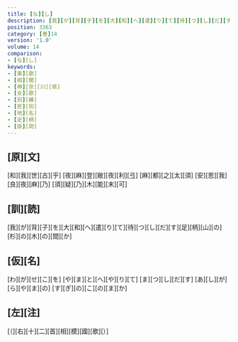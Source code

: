 ```yaml
---
title: [な][し]
description: [我][が][背][子][を][大][和][へ][遣][り][て][待][つ][し][だ][す][足][柄][山][の][杉][の][木][の][間][か]
position: 3363
category: [巻]14
version: '1.0'
volume: 14
comparison:
- [な][し]
keywords:
- [東][歌]
- [相][聞]
- [神][奈][川][県]
- [女][歌]
- [別][離]
- [悲][別]
- [地][名]
- [足][柄]
- [掛][詞]
---
```


## [原][文]

[和][我][世][古][乎] [夜][麻][登][敝][夜][利][弖] [麻][都][之][太][須] [安][思][我][良][夜][麻][乃] [須][疑][乃][木][能][末][可]

## [訓][読]

[我][が][背][子][を][大][和][へ][遣][り][て][待][つ][し][だ][す][足][柄][山][の][杉][の][木][の][間][か]

## [仮][名]

[わ][が][せ][こ][を] [や][ま][と][へ][や][り][て] [ま][つ][し][だ][す] [あ][し][が][ら][や][ま][の] [す][ぎ][の][こ][の][ま][か]

## [左][注]

[（][右][十][二][首][相][模][國][歌][）]
